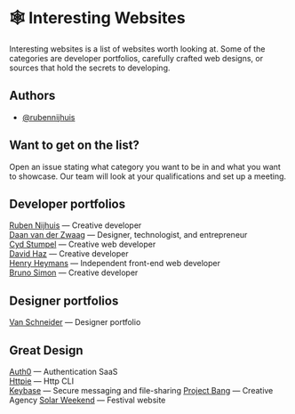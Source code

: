 # 🕸 Interesting Websites

Interesting websites is a list of websites worth looking at. Some of the categories are developer portfolios, carefully crafted web designs, or sources that hold the secrets to developing.

## Authors

- [@rubennijhuis](https://www.github.com/rubennijhuis)

## Want to get on the list?
Open an issue stating what category you want to be in and what you want to showcase. Our team will look at your qualifications and set up a meeting.

## Developer portfolios
[Ruben Nijhuis](https://rubennijhuis.com/) — Creative developer  
[Daan van der Zwaag](https://daanvanderzwaag.com/) — Designer, technologist, and entrepreneur  
[Cyd Stumpel](https://cydstumpel.nl/) — Creative web developer  
[David Haz](https://davidhaz.com/work) — Creative developer  
[Henry Heymans](https://henriheymans.com/) — Independent front-end web developer  
[Bruno Simon](https://bruno-simon.com/) — Creative developer

## Designer portfolios
[Van Schneider](https://vanschneider.com/) — Designer portfolio

## Great Design
[Auth0](https://auth0.com/) — Authentication SaaS  
[Httpie](https://httpie.io/) — Http CLI  
[Keybase](https://keybase.io/) — Secure messaging and file-sharing
[Project Bang](https://www.project-bang.com/) — Creative Agency
[Solar Weekend](https://solarweekend.com/) — Festival website
